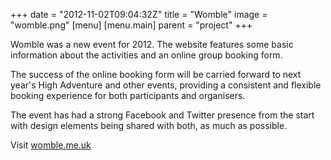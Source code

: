 +++
date = "2012-11-02T09:04:32Z"
title = "Womble"
image = "womble.png"
[menu]
  [menu.main]
    parent = "project"
+++

Womble was a new event for 2012. The website features some basic information about the activities and an online group booking form.

The success of the online booking form will be carried forward to next year's High Adventure and other events, providing a consistent and flexible booking experience for both participants and organisers.

The event has had a strong Facebook and Twitter presence from the start with design elements being shared with both, as much as possible.

Visit [womble.me.uk](http://womble.me.uk)
